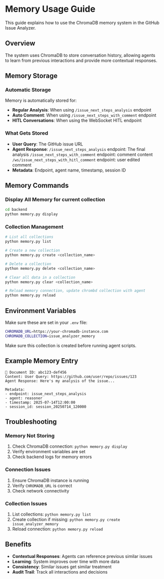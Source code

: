 # Memory Usage Guide

This guide explains how to use the ChromaDB memory system in the GitHub Issue Analyzer.

## Overview

The system uses ChromaDB to store conversation history, allowing agents to learn from previous interactions and provide more contextual responses.

## Memory Storage

### Automatic Storage
Memory is automatically stored for:
- **Regular Analysis**: When using `/issue_next_steps_analysis` endpoint
- **Auto Comment**: When using `/issue_next_steps_with_comment` endpoint  
- **HITL Conversations**: When using the WebSocket HITL endpoint

### What Gets Stored
- **User Query**: The GitHub issue URL
- **Agent Response**: 
`/issue_next_steps_analysis` endpoint: The final analysis 
`/issue_next_steps_with_comment` endpoint: comment content
`/ws/issue_next_steps_with_hitl_comment` endpoint: user edited comment
- **Metadata**: Endpoint, agent name, timestamp, session ID

## Memory Commands

### Display All Memory for current collection
```bash
cd backend
python memory.py display
```

### Collection Management
```bash
# List all collections
python memory.py list

# Create a new collection
python memory.py create <collection_name>

# Delete a collection
python memory.py delete <collection_name>

# Clear all data in a collection
python memory.py clear <collection_name>

# Reload memory connection, update chrombd collection with agent
python memory.py reload
```

## Environment Variables

Make sure these are set in your `.env` file:
```bash
CHROMADB_URL=https://your-chromadb-instance.com
CHROMADB_COLLECTION=issue_analyzer_memory
```
Make sure this collection is created before running agent scripts.

## Example Memory Entry

```
📄 Document ID: abc123-def456
Content: User Query: https://github.com/user/repo/issues/123
Agent Response: Here's my analysis of the issue...

Metadata:
- endpoint: issue_next_steps_analysis
- agent: reasoner
- timestamp: 2025-07-14T12:00:00
- session_id: session_20250714_120000
```

## Troubleshooting

### Memory Not Storing
1. Check ChromaDB connection: `python memory.py display`
2. Verify environment variables are set
3. Check backend logs for memory errors

### Connection Issues
1. Ensure ChromaDB instance is running
2. Verify `CHROMADB_URL` is correct
3. Check network connectivity

### Collection Issues
1. List collections: `python memory.py list`
2. Create collection if missing: `python memory.py create issue_analyzer_memory`
3. Reload connection: `python memory.py reload`

## Benefits

- **Contextual Responses**: Agents can reference previous similar issues
- **Learning**: System improves over time with more data
- **Consistency**: Similar issues get similar treatment
- **Audit Trail**: Track all interactions and decisions 